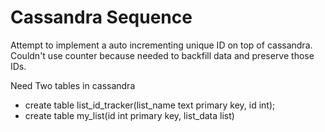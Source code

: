 # Cassandra Sequence
Attempt to implement a auto incrementing unique ID on top of cassandra.
Couldn't use counter because needed to backfill data and preserve those IDs.

Need Two tables in cassandra
 
*  create table list_id_tracker(list_name text primary key, id int);
*  create table my_list(id int primary key, list_data list<text>)
 